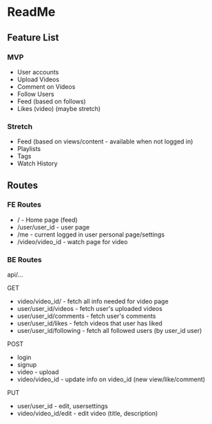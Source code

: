 # ReadMe

## Feature List

### MVP

- User accounts
- Upload Videos
- Comment on Videos
- Follow Users
- Feed (based on follows)
- Likes (video) (maybe stretch)

### Stretch

- Feed (based on views/content - available when not logged in)
- Playlists
- Tags
- Watch History

## Routes

### FE Routes

- / - Home page (feed)
- /user/user_id - user page
- /me - current logged in user personal page/settings
- /video/video_id - watch page for video

### BE Routes

api/...

GET

- video/video_id/ - fetch all info needed for video page
- user/user_id/videos - fetch user's uploaded videos
- user/user_id/comments - fetch user's comments
- user/user_id/likes - fetch videos that user has liked
- user/user_id/following - fetch all followed users (by user_id user)

POST

- login
- signup
- video - upload
- video/video_id - update info on video_id (new view/like/comment)

PUT
- user/user_id - edit, usersettings
- video/video_id/edit - edit video (title, description)